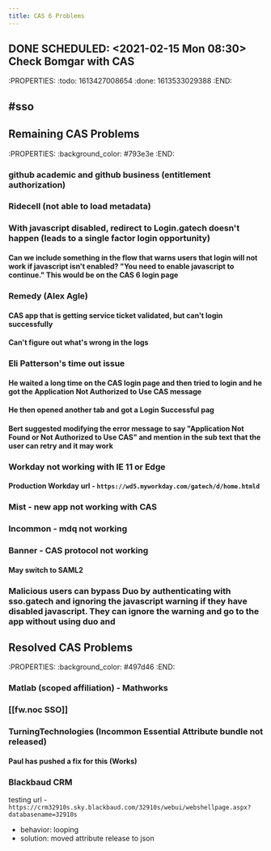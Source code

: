 ```yaml
---
title: CAS 6 Problems
---
```


## DONE SCHEDULED: <2021-02-15 Mon 08:30> Check Bomgar with CAS
:PROPERTIES:
:todo: 1613427008654
:done: 1613533029388
:END:
## #sso
## Remaining CAS Problems
:PROPERTIES:
:background_color: #793e3e
:END:
### github academic and github business (entitlement authorization)
### Ridecell (not able to load metadata)
### With javascript disabled, redirect to Login.gatech doesn't happen (leads to a single factor login opportunity)
#### Can we include something in the flow that warns users that login will not work if javascript isn't enabled? "You need to enable javascript to continue."  This would be on the CAS 6 login page
### Remedy (Alex Agle)
#### CAS app that is getting service ticket validated, but can't login successfully
#### Can't figure out what's wrong in the logs
### Eli Patterson's time out issue
#### He waited a long time on the CAS login page and then tried to login and he got the Application Not Authorized to Use CAS message
#### He then opened another tab and got a Login Successful pag
#### Bert suggested modifying the error message to say "Application Not Found or Not Authorized to Use CAS" and mention in the sub text that the user can retry and it may work
### Workday not working with IE 11 or Edge
#### Production Workday url - `https://wd5.myworkday.com/gatech/d/home.htmld`
### Mist - new app not working with CAS
### Incommon - mdq not working
### Banner - CAS protocol not working
#### May switch to SAML2
### Malicious users can bypass Duo by authenticating with sso.gatech and ignoring the javascript warning if they have disabled javascript.  They can ignore the warning and go to the app without using duo and
## Resolved CAS Problems
:PROPERTIES:
:background_color: #497d46
:END:
### Matlab (scoped affiliation) - Mathworks
### [[fw.noc SSO]]
### TurningTechnologies (Incommon Essential Attribute bundle not released)
#### Paul has pushed a fix for this (Works)
### Blackbaud CRM
testing url - 
` https://crm32910s.sky.blackbaud.com/32910s/webui/webshellpage.aspx?databasename=32910s `
- behavior: looping
- solution: moved attribute release to json